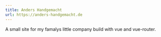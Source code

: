 ```yaml
---
title: Anders Handgemacht
url: https://anders-handgemacht.de
---
```


A small site for my famalys little company build with vue and vue-router.
